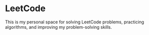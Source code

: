 # LeetCode
This is my personal space for solving LeetCode problems, practicing algorithms, and improving my problem-solving skills.
